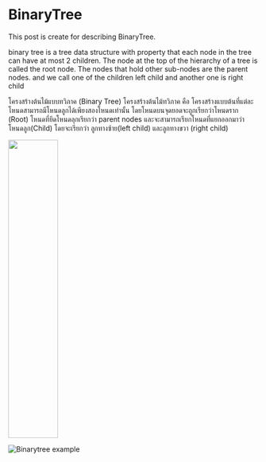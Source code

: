 # BinaryTree

This post is create for describing BinaryTree.

binary tree is a tree data structure with property that each node in the tree can have at most 2 children.
The node at the top of the hierarchy of a tree is called the root node. The nodes that hold other sub-nodes are the parent nodes.
and we call one of the children left child and another one is right child 

โครงสร้างต้นไม้แบบทวิภาค (Binary Tree) 
    โครงสร้างต้นไม้ทวิภาค  คือ โครงสร้างแบบต้นที่แต่ละโหนดสามารถมีโหนดลูกได้เพียงสองโหนดเท่านั้น โดยโหนดบนจุดยอดจะถูกเรียกว่าโหนดราก (Root) โหนดที่ยึดโหนดลุกเรียกว่า parent nodes  และจะสามารถเรียกโหนดที่แยกออกมาว่า โหนดลูก(Child) โดยจะเรียกว่า ลูกทางซ้าย(left child) และลูกทางขวา (right child)

<img src ="https://user-images.githubusercontent.com/94521600/151758740-7af075be-1495-4c73-87e0-525c513c51ef.png" width="100" height="600" >

![Binarytree example](https://user-images.githubusercontent.com/94521600/151758740-7af075be-1495-4c73-87e0-525c513c51ef.png)
